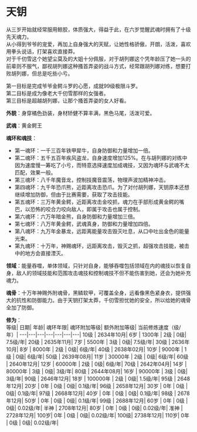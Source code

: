 # 天钥

从三岁开始就经常服用鲸胶，体质强大，得益于此，在六岁觉醒武魂时拥有了十级先天魂力。<br>
从小得到爷爷的宠爱，再加上自身强大的天赋，让她性格骄傲，开朗，活泼，喜欢用拳头说话，打架喜欢直接莽。<br>
对于千仞雪这个她望尘莫及的大姐十分佩服，对于胡列娜这个凭年龄压了她一头的前辈则不服气，鄙视胡列娜这种搔首弄姿的战斗方式，经常跟胡列娜对练，想要打败胡列娜，但总是吃些小亏。

第一目标是完成爷爷金鳄斗罗的心愿，成就99级极限斗罗。<br>
第二目标是成为像老大千仞雪那样的女强者。<br>
第三目标是超越胡列娜，让那个搔首弄姿的女人好看。

**外貌**：身穿橘色劲装，身材矫健不算丰满，黑色马尾，活泼可爱。

**武魂**：黄金鳄王

**魂环和魂技**：
* 第一魂环：一千三百年铁甲犀牛，自身防御和力量增加一倍。
* 第二魂环：五千五百年疾风盗龙，自身速度增加125%。在与胡列娜的对练中因为速度慢一筹吃了小亏，而特意选择速度加成魂技，又因为魂环与武魂不太匹配，效果一般。
* 第三魂环：八千年魔音龙，控制技魔音震荡，物理声波加精神冲击。
* 第四魂环：九千年恐爪熊，近距离攻击恐爪。为了对付胡列娜，天钥原本还想继续增加防御，但由于比赛需要，获取了攻击技能。
* 第五魂环：三万年黄金鳄，近距离攻击金咬抓，魂力在手部形成黄金鳄的嘴巴，以恐怖的咬合力咬向敌人，即属于攻击也属于控制。
* 第六魂环：六万年暗金熊，自身防御和力量增加三倍。
* 第七魂环：八万年黄金鳄，武魂真身，防御和力量增加四倍。
* 第八魂环：九万年金暴龙，远距离能量攻击毁灭吐息，从口中吐出金色的能量光束。
* 第九魂环：十万年，神赐魂环，远距离攻击，毁灭之抓，超强攻击技能，被击中的地方会直接湮灭。

**领域**：能量吞噬，单体领域，只针对自身，能够吞噬包括领域在内的魂技以恢复自身，敌人的领域技能和范围攻击魂技和控制魂技不但不能伤害到她，还会为她补充魂力。

**魂骨**：十万年神赐外附魂骨，黑鳞软甲，可覆盖全身，远看像黑色紧身衣，提供强大的抗性和防御能力。由于天钥打架太莽，千仞雪担忧她的安全，所以给她的魂骨全加了防御。

**修为**：<br>
等级|	日期|	年龄|	魂环年限|	魂环附加等级|	额外附加等级|	当前修炼速度（级/年）|
---|---|---|---|---|---|---|
10级 |	2634年10月|	6岁  |	1300年   |	2级 |	0级|	7.5级/年|
20级 |	2635年11月|	7岁  |	5500年   |	3级 |	0级|	7.5级/年|
30级 |	2636年10月|	8岁  |	8000年   |	2级 |	0级|	6级/年|
40级 |	2638年02月|	10岁 |	9000年   |	1级 |	0级|	6级/年|
50级 |	2639年08月|	11岁 |	30000年  |	2级 |	0级|	6级/年|
60级 |	2640年12月|	12岁 |	60000年  |	2级 |	0级|	6级/年|
70级 |	2642年04月|	14岁 |	80000年  |	3级 |	0级|	3级/年|
80级 |	2644年08月|	16岁 |	90000年  |	3级 |	0级|	3级/年|
90级 |	2646年12月|	18岁 |	100000年 |	2级 |	0级|	1.5级/年|
95级 |	2648年12月|	20岁 |	0年      |	0级 |	0级|	0.1级/年|
96级 |	2658年12月|	30岁 |	0年      |	0级 |	0级|	0.1级/年|
97级 |	2668年12月|	40岁 |	0年      |	0级 |	0级|	0.1级/年|
98级 |	2678年12月|	50岁 |	0年      |	0级 |	0级|	0.1级/年|
99级 |	2688年12月|	60岁 |	0年      |	0级 |	0级|	0.02级/年|
半神 |	2708年12月|	80岁 |	0年      |	0级 |	0级|	0.02级/年|
准神 |	2728年12月|	100岁|	0年      |	0级 |	0级|	0.02级/年|
100级|	2738年12月|	110岁|	0年      |	0级 |	0级|	0.02级/年|